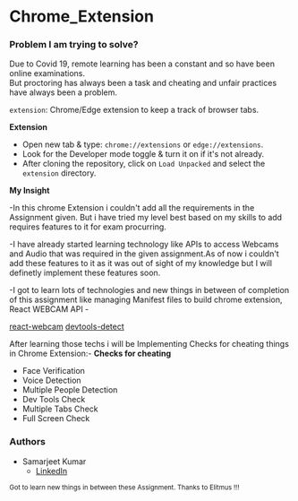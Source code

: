 # Chrome_Extension
### Problem I am trying to solve?

Due to Covid 19, remote learning has been a constant and so have been online examinations. 
<br />
But proctoring has always been a task and cheating and unfair practices have always been a problem.
<br />

`extension`: Chrome/Edge extension to keep a track of browser tabs.


**Extension**

- Open new tab & type: `chrome://extensions` or `edge://extensions`.
- Look for the Developer mode toggle & turn it on if it's not already.
- After cloning the repository, click on `Load Unpacked` and select the `extension` directory.

**My Insight**

-In this chrome Extension i couldn't add all the requirements in the Assignment given.
But i have tried my level best based on my skills to add requires features to it for 
exam procurring.

-I have already started learning technology like APIs to access Webcams and Audio that was
required in the given assignment.As of now i couldn't add these features to it as it was out of sight
of my knowledge but I will definetly implement these features soon.

-I got to learn lots of technologies and new things in between of completion of this assignment like 
managing Manifest files to build chrome extension, React WEBCAM API - 

[react-webcam](https://www.npmjs.com/package/react-webcam)
[devtools-detect](https://www.npmjs.com/package/devtools-detect)


After learning those techs i will be Implementing Checks for cheating things in Chrome Extension:-
**Checks for cheating**

- Face Verification
- Voice Detection
- Multiple People Detection
- Dev Tools Check
- Multiple Tabs Check
- Full Screen Check


### Authors

- Samarjeet Kumar
  - [LinkedIn](https://www.linkedin.com/in/samarjeet-kumar-8236a0196/)

<sub>Got to learn new things in between these Assignment. Thanks to Elitmus !!! </sub>


